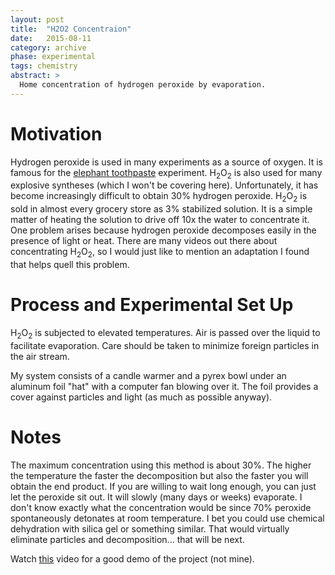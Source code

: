 ```yaml
---
layout: post
title:  "H2O2 Concentraion"
date:   2015-08-11
category: archive
phase: experimental
tags: chemistry
abstract: >
  Home concentration of hydrogen peroxide by evaporation.
---
```


# Motivation

Hydrogen peroxide is used in many experiments as a source of oxygen. It is famous for the [elephant toothpaste](https://www.youtube.com/watch?v=ezsur0L0L1c) experiment. H<sub>2</sub>O<sub>2</sub> is also used for many explosive syntheses (which I won't be covering here). Unfortunately, it has become increasingly difficult to obtain 30% hydrogen peroxide. H<sub>2</sub>O<sub>2</sub> is sold in almost every grocery store as 3% stabilized solution. It is a simple matter of heating the solution to drive off 10x the water to concentrate it. One problem arises because hydrogen peroxide decomposes easily in the presence of light or heat. There are many videos out there about concentrating H<sub>2</sub>O<sub>2</sub>, so I would just like to mention an adaptation I found that helps quell this problem.

# Process and Experimental Set Up

H<sub>2</sub>O<sub>2</sub> is subjected to elevated temperatures. Air is passed over the liquid to facilitate evaporation. Care should be taken to minimize foreign particles in the air stream.

My system consists of a candle warmer and a pyrex bowl under an aluminum foil "hat" with a computer fan blowing over it. The foil provides a cover against particles and light (as much as possible anyway).

# Notes

The maximum concentration using this method is about 30%. The higher the temperature the faster the decomposition but also the faster you will obtain the end product. If you are willing to wait long enough, you can just let the peroxide sit out. It will slowly (many days or weeks) evaporate. I don't know exactly what the concentration would be since 70% peroxide spontaneously detonates at room temperature. I bet you could use chemical dehydration with silica gel or something similar. That would virtually eliminate particles and decomposition... that will be next.

Watch [this](https://www.youtube.com/watch?v=xvYeefmbmZI) video for a good demo of the project (not mine).

